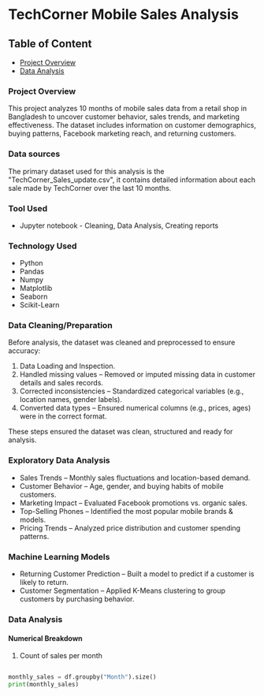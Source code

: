 # TechCorner Mobile Sales Analysis

## Table of Content

- [Project Overview](#project-overview)
- [Data Analysis](#data-analysis)

### Project Overview

This project analyzes 10 months of mobile sales data from a retail shop in Bangladesh to uncover customer behavior, sales trends, and marketing effectiveness. The dataset includes information on customer demographics, buying patterns, Facebook marketing reach, and returning customers.

### Data sources

The primary dataset used for this analysis is the "TechCorner_Sales_update.csv", it contains detailed information about each sale made by TechCorner over the last 10 months.

### Tool Used

- Jupyter notebook - Cleaning, Data Analysis, Creating reports

### Technology Used 
- Python
- Pandas
- Numpy
- Matplotlib
- Seaborn
- Scikit-Learn


### Data Cleaning/Preparation

Before analysis, the dataset was cleaned and preprocessed to ensure accuracy:
1. Data Loading and Inspection.
2. Handled missing values – Removed or imputed missing data in customer details and sales records.
3. Corrected inconsistencies – Standardized categorical variables (e.g., location names, gender labels).
4. Converted data types – Ensured numerical columns (e.g., prices, ages) were in the correct format.

These steps ensured the dataset was clean, structured and ready for analysis.

### Exploratory Data Analysis

- Sales Trends – Monthly sales fluctuations and location-based demand.
- Customer Behavior – Age, gender, and buying habits of mobile customers.
- Marketing Impact – Evaluated Facebook promotions vs. organic sales.
- Top-Selling Phones – Identified the most popular mobile brands & models.
- Pricing Trends – Analyzed price distribution and customer spending patterns.


### Machine Learning Models

- Returning Customer Prediction – Built a model to predict if a customer is likely to return.
- Customer Segmentation – Applied K-Means clustering to group customers by purchasing behavior.

### Data Analysis

#### Numerical Breakdown
1. Count of sales per month
   
```python

monthly_sales = df.groupby("Month").size()
print(monthly_sales)
```


  




